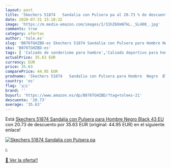 ```yaml
---
layout: post
title: 'Skechers 51874   Sandalia con Pulsera pa al 20.73 % de descuento'
date: 2020-07-31 15:18:32
image: 'https://m.media-amazon.com/images/I/31hZ6OmN7kL._SL400_.jpg'
comments: true
category: ofertas
author: 'tole.es'
slug: 'B076TGHZBD-es Skechers 51874 Sandalia con Pulsera para Hombre Negro...'
sku: 'B076TGHZBD-es'
tags: [ 'Calzado de senderismo para hombre','Calzado deportivo para hombre','Chanclas y sandalias de piscina para hombre','Zapatillas de senderismo para hombre','Zapatillas y calzado deportivo para hombre','Zapatos','Zapatos para hombre','Zapatos y complementos','sandalia', ]
actualPrice: 35.63 EUR
currency: EUR
price: 35.63
comparePrice: 44.95 EUR
prodname: 'Skechers 51874   Sandalia con Pulsera para Hombre  Negro  Black   43 EU'
country: 'es'
flag: '🇪🇸'
brand: ''
buyurl: 'https://www.amazon.es/dp/B076TGHZBD/?tag=tolees-21'
descuento: '20.73'
average: '35.63'
---
```


Está [Skechers 51874   Sandalia con Pulsera para Hombre  Negro  Black   43 EU](https://www.amazon.es/dp/B076TGHZBD/?tag=tolees-21) con 20.73 de descuento por 35.63 EUR (original: 44.95 EUR) en el siguiente enlace!

[![Skechers 51874   Sandalia con Pulsera pa](https://m.media-amazon.com/images/I/31hZ6OmN7kL._SL400_.jpg)](https://www.amazon.es/dp/B076TGHZBD/?tag=tolees-21)

ℹ️:


[🛒 Ver la oferta!!](https://www.amazon.es/dp/B076TGHZBD/?tag=tolees-21)
